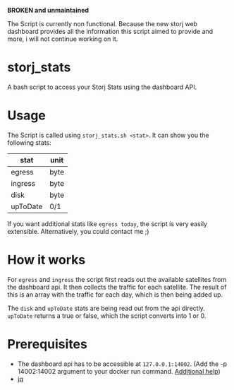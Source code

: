 **BROKEN and unmaintained**

The Script is currently non functional. Because the new storj web dashboard provides all the information this script aimed to provide and more, i will not continue working on it.

# storj_stats
A bash script to access your Storj Stats using the dashboard API.

# Usage
The Script is called using `storj_stats.sh <stat>`. It can show you the following stats:

stat | unit
--- | ---
egress | byte
ingress | byte
disk | byte
upToDate | 0/1

If you want additional stats like `egress today`, the script is very easily extensible. Alternatively, you could contact me ;)

# How it works
For `egress` and `ingress` the script first reads out the available satellites from the dashboard api. It then collects the traffic for each satellite. The result of this is an array with the traffic for each day, which is then being added up.

The `disk` and `upToDate` stats are being read out from the api directly. `upToDate` returns a true or false, which the script converts into 1 or 0.

# Prerequisites
* The dashboard api has to be accessible at `127.0.0.1:14002`. (Add the -p 14002:14002 argument to your docker run command. [Additional help](https://forum.storj.io/t/remote-dashboard/2003))
* [jq](https://stedolan.github.io/jq/)
